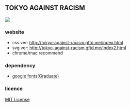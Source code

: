 ## TOKYO AGAINST RACISM
<img src="http://tokyo-against-racism.gftd.me/screenshot.png?20191230">

### website
- css ver: http://tokyo-against-racism.gftd.me/index.html
- svg ver: http://tokyo-against-racism.gftd.me/index2.html
- chrome/mac recommend

### dependency
- [google fonts(Graduate)](https://developers.google.com/fonts/)

### licence
[MIT License](https://spdx.org/licenses/MIT/)
